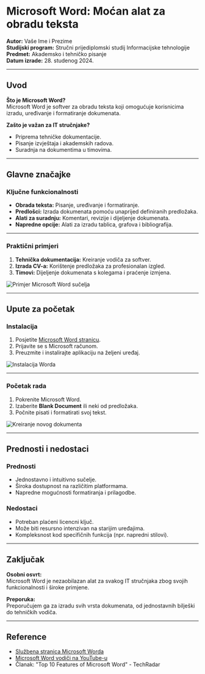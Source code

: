 # Microsoft Word: Moćan alat za obradu teksta
**Autor:** Vaše Ime i Prezime  
**Studijski program:** Stručni prijediplomski studij Informacijske tehnologije  
**Predmet:** Akademsko i tehničko pisanje  
**Datum izrade:** 28. studenog 2024.  

---

## Uvod
**Što je Microsoft Word?**  
Microsoft Word je softver za obradu teksta koji omogućuje korisnicima izradu, uređivanje i formatiranje dokumenata.

**Zašto je važan za IT stručnjake?**  
- Priprema tehničke dokumentacije.  
- Pisanje izvještaja i akademskih radova.  
- Suradnja na dokumentima u timovima.

---

## Glavne značajke
### Ključne funkcionalnosti
- **Obrada teksta:** Pisanje, uređivanje i formatiranje.  
- **Predlošci:** Izrada dokumenata pomoću unaprijed definiranih predložaka.  
- **Alati za suradnju:** Komentari, revizije i dijeljenje dokumenata.  
- **Napredne opcije:** Alati za izradu tablica, grafova i bibliografija.

---

### Praktični primjeri
1. **Tehnička dokumentacija:** Kreiranje vodiča za softver.  
2. **Izrada CV-a:** Korištenje predložaka za profesionalan izgled.  
3. **Timovi:** Dijeljenje dokumenata s kolegama i praćenje izmjena.

![Primjer Microsoft Word sučelja](https://kayaconnect.org/pluginfile.php/383383/course/overviewfiles/word.png)

---

## Upute za početak
### Instalacija
1. Posjetite [Microsoft Word stranicu](https://images.sftcdn.net/images/t_app-cover-l,f_auto/p/b20c5e90-96bf-11e6-9781-00163ed833e7/3098076221/microsoft-word-microsoft-word-windows.jpg).  
2. Prijavite se s Microsoft računom.  
3. Preuzmite i instalirajte aplikaciju na željeni uređaj.

![Instalacija Worda](https://support.content.office.net/hr-hr/media/2843cdf3-5877-4ad4-98d5-32fa6e4e8d98.png)

---

### Početak rada
1. Pokrenite Microsoft Word.  
2. Izaberite **Blank Document** ili neki od predložaka.  
3. Počnite pisati i formatirati svoj tekst.

![Kreiranje novog dokumenta](https://support.content.office.net/hr-hr/media/066c9167-7e9f-44df-8762-f71998231085.png)

---

## Prednosti i nedostaci
### Prednosti
- Jednostavno i intuitivno sučelje.  
- Široka dostupnost na različitim platformama.  
- Napredne mogućnosti formatiranja i prilagodbe.

### Nedostaci
- Potreban plaćeni licencni ključ.  
- Može biti resursno intenzivan na starijim uređajima.  
- Kompleksnost kod specifičnih funkcija (npr. napredni stilovi).

---

## Zaključak
**Osobni osvrt:**  
Microsoft Word je nezaobilazan alat za svakog IT stručnjaka zbog svojih funkcionalnosti i široke primjene.

**Preporuka:**  
Preporučujem ga za izradu svih vrsta dokumenata, od jednostavnih bilješki do tehničkih vodiča.

---

## Reference
- [Službena stranica Microsoft Worda](https://www.microsoft.com/en-us/microsoft-365/word)  
- [Microsoft Word vodiči na YouTube-u](https://www.youtube.com)  
- Članak: "Top 10 Features of Microsoft Word" - TechRadar  
